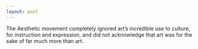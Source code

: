 ```yaml
---
layout: post
---
```


The Aesthetic movement
    completely ignored art’s incredible use to culture, for
    instruction and expression, and did not acknowledge that art was
    for the sake of far much more than art.
